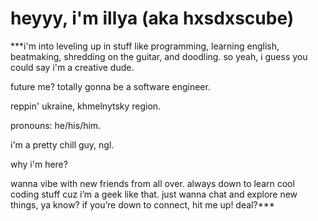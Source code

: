 # heyyy, i'm illya (aka hxsdxscube)

***i'm into leveling up in stuff like programming, learning english, beatmaking, shredding on the guitar, and doodling. so yeah, i guess you could say i'm a creative dude.

future me? totally gonna be a software engineer.

reppin' ukraine, khmelnytsky region.

pronouns: he/his/him.

i'm a pretty chill guy, ngl.

why i'm here?

wanna vibe with new friends from all over.
always down to learn cool coding stuff cuz i’m a geek like that.
just wanna chat and explore new things, ya know?
if you’re down to connect, hit me up! deal?***
